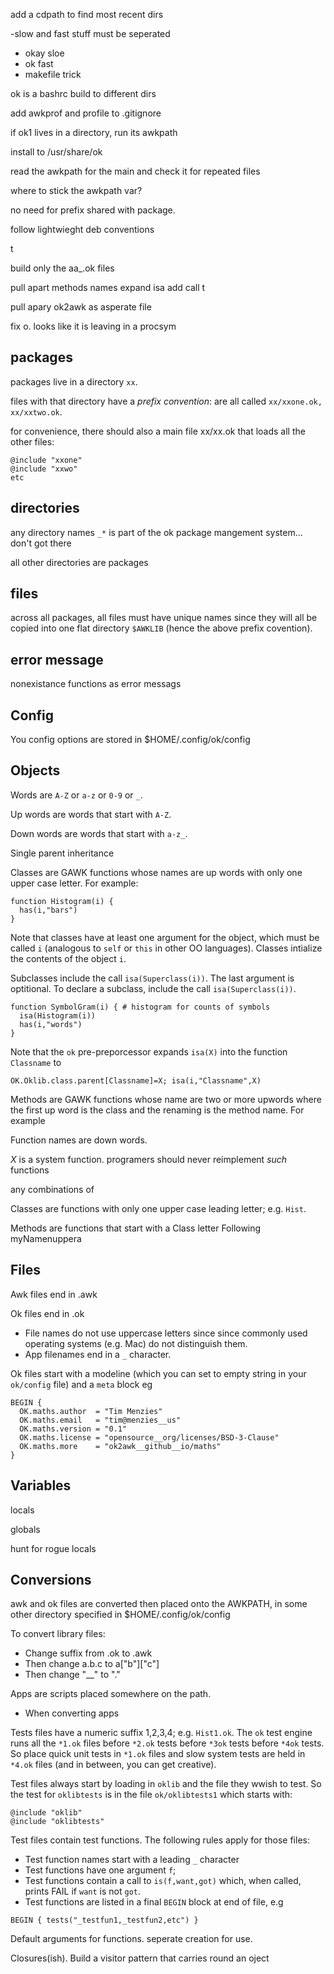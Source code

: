 add a cdpath to find most recent dirs

-slow and fast stuff must be seperated 
- okay sloe
- ok fast
- makefile trick  

ok is a bashrc 
build to different dirs

add awkprof and profile to .gitignore

if ok1 lives in a directory, run its awkpath

install to /usr/share/ok

read the awkpath for the main and check it for repeated files

where to stick the awkpath var?

no need for prefix shared with package.

follow lightwieght deb conventions

t

build only the aa_.ok files

pull apart methods names
expand isa 
add call t

pull apary ok2awk as asperate file

fix o. looks like it is leaving in a procsym

## packages

packages live in a directory `xx`.

files with that directory  have a _prefix convention_:
are all called `xx/xxone.ok, xx/xxtwo.ok`.

for convenience, there should also a main file xx/xx.ok that loads
all the other files:

```
@include "xxone"
@include "xxwo"
etc
```

## directories

any directory names `_*` is part of the ok package mangement system... don't got there

all other directories are packages

## files

across all packages, all files must have unique names since they will
all be copied into one flat directory `$AWKLIB` (hence the  above prefix 
covention).

## error message

nonexistance functions as error messags

## Config

You config options are stored  in $HOME/.config/ok/config

## Objects

Words are 
`A-Z` or `a-z` or `0-9` or `_`.

Up words are words that start with `A-Z`.

Down words are words that start with `a-z_`.

Single parent inheritance

Classes are GAWK functions whose names are up words with only one upper case letter. For example:

```
function Histogram(i) {
  has(i,"bars")
}

```

Note that classes have at least one argument for the object, which must be called `i` (analogous to `self` or `this` in other OO languages).
Classes intialize the contents of the object `i`.

Subclasses include the call `isa(Superclass(i))`. The last argument is optitional. 
To declare a subclass, include the call `isa(Superclass(i))`.

```
function SymbolGram(i) { # histogram for counts of symbols
  isa(Histogram(i))
  has(i,"words")
}
```

Note that the `ok` pre-preporcessor expands `isa(X)` into the function `Classname` to 

```
OK.Oklib.class.parent[Classname]=X; isa(i,"Classname",X)
```

Methods are GAWK functions whose name are two or more upwords where the first up word is the class and the renaming is the  method name.
For example 

Function names are down words.


_X_ is a system function. programers should never reimplement _such_ functions


any combinations of 

Classes are functions with only one upper case leading letter; e.g. `Hist`.

Methods are functions that start with a Class letter Following myNamenuppera


## Files

Awk files end in .awk

Ok files end in .ok

- File names do not use uppercase letters since since commonly used
  operating systems (e.g. Mac) do not distinguish them.
- App filenames end in a `_` character.

Ok files start with a modeline (which you can set to empty string in your `ok/config` file) and a `meta` block eg

```
BEGIN {
  OK.maths.author  = "Tim Menzies"
  OK.maths.email   = "tim@menzies__us"
  OK.maths.version = "0.1"
  OK.maths.license = "opensource__org/licenses/BSD-3-Clause"
  OK.maths.more    = "ok2awk__github__io/maths"
}
```

## Variables

locals

globals

hunt for rogue locals

## Conversions

awk and ok files are converted then placed onto the AWKPATH, in some other directory specified in $HOME/.config/ok/config

To convert library files:
- Change suffix from .ok to .awk
- Then change a.b.c to a["b"]["c"]
- Then change "__" to "."

Apps are scripts placed somewhere on the path.

- When converting apps

Tests files have a numeric suffix 1,2,3,4; e.g. `Hist1.ok`. 
The `ok` test engine runs all the `*1.ok` files before
`*2.ok` tests before `*3ok` tests before `*4ok` tests.
So place quick unit tests in `*1.ok` files and slow system tests
are held in `*4.ok` files (and in between, you can get creative). 

Test files always start by loading in `oklib` and the file they wwish to test. So the test for `oklibtests`
is in the file `ok/oklibtests1` which starts with:

```
@include "oklib"
@include "oklibtests"
```

Test files contain test functions. The following rules apply for those files:

- Test function names start with a leading `_` character
- Test functions  have one argument `f`;
- Test functions contain a call to `is(f,want,got)` which, when called, prints FAIL if `want` is not `got`.
- Test functions are listed in a final `BEGIN` block at end of file, e.g

```
BEGIN { tests("_testfun1,_testfun2,etc") }
```


Default arguments for functions. seperate creation for use.

Closures(ish). Build a visitor pattern that carries round an oject
